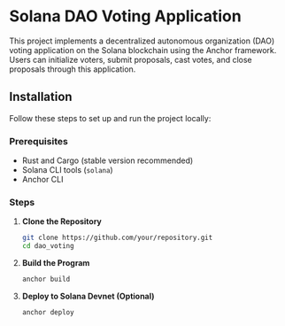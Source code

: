 # Solana DAO Voting Application

This project implements a decentralized autonomous organization (DAO) voting application on the Solana blockchain using the Anchor framework. Users can initialize voters, submit proposals, cast votes, and close proposals through this application.

## Installation

Follow these steps to set up and run the project locally:

### Prerequisites

- Rust and Cargo (stable version recommended)
- Solana CLI tools (`solana`)
- Anchor CLI

### Steps

1. **Clone the Repository**

   ```bash
   git clone https://github.com/your/repository.git
   cd dao_voting
2. **Build the Program**

    ```bash
    anchor build
    ```
3. **Deploy to Solana Devnet (Optional)**
    ```bash
    anchor deploy
    ```
